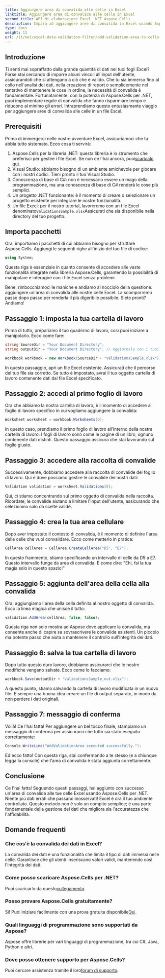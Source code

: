 ```yaml
---
title: Aggiungere area di convalida alle celle in Excel
linktitle: Aggiungere area di convalida alle celle in Excel
second_title: API di elaborazione Excel .NET Aspose.Cells
description: Impara ad aggiungere aree di convalida in Excel usando Aspose.Cells per .NET con la nostra guida passo-passo. Migliora l'integrità dei tuoi dati.
type: docs
weight: 11
url: /it/net/excel-data-validation-filter/add-validation-area-to-cells-in-excel/
---
```

## Introduzione

Ti senti mai sopraffatto dalla grande quantità di dati nei tuoi fogli Excel? Forse stai cercando di imporre alcuni vincoli all'input dell'utente, assicurandoti che si attengano a ciò che è valido. Che tu sia immerso fino al collo nell'analisi dei dati, nella creazione di report o semplicemente nel tentativo di mantenere le cose in ordine, la necessità di convalida è fondamentale. Fortunatamente, con la potenza di Aspose.Cells per .NET, puoi implementare regole di convalida che fanno risparmiare tempo e riducono al minimo gli errori. Intraprendiamo questo entusiasmante viaggio per aggiungere aree di convalida alle celle in un file Excel.

## Prerequisiti

Prima di immergerci nelle nostre avventure Excel, assicuriamoci che tu abbia tutto sistemato. Ecco cosa ti servirà:

1.  Aspose.Cells per la libreria .NET: questa libreria è lo strumento che preferisci per gestire i file Excel. Se non ce l'hai ancora, puoi[scaricalo qui](https://releases.aspose.com/cells/net/).
2. Visual Studio: abbiamo bisogno di un ambiente amichevole per giocare con i nostri codici. Tieni pronto il tuo Visual Studio.
3. Conoscenza di base di C#: non è necessario essere un mago della programmazione, ma una conoscenza di base di C# renderà le cose più semplici.
4. Un progetto .NET funzionante: è il momento di creare o selezionare un progetto esistente per integrare le nostre funzionalità.
5.  Un file Excel: per il nostro tutorial, lavoreremo con un file Excel denominato`ValidationsSample.xlsx`Assicurati che sia disponibile nella directory del tuo progetto.

## Importa pacchetti

Ora, importiamo i pacchetti di cui abbiamo bisogno per sfruttare Aspose.Cells. Aggiungi le seguenti righe all'inizio del tuo file di codice:

```csharp
using System;
```

Questa riga è essenziale in quanto consente di accedere alle vaste funzionalità integrate nella libreria Aspose.Cells, garantendo la possibilità di manipolare e interagire con i file Excel senza problemi.

Bene, rimbocchiamoci le maniche e andiamo al nocciolo della questione: aggiungere un'area di convalida alle nostre celle Excel. La scomporremo passo dopo passo per renderla il più digeribile possibile. Siete pronti? Andiamo!

## Passaggio 1: imposta la tua cartella di lavoro

Prima di tutto, prepariamo il tuo quaderno di lavoro, così puoi iniziare a manipolarlo. Ecco come fare:

```csharp
string SourceDir = "Your Document Directory";
string outputDir = "Your Document Directory"; // Aggiornalo con i tuoi percorsi effettivi.

Workbook workbook = new Workbook(SourceDir + "ValidationsSample.xlsx");
```

In questo passaggio, apri un file Excel esistente. Assicurati che il percorso del tuo file sia corretto. Se tutto è impostato, avrai il tuo oggetto cartella di lavoro contenente dati dal file Excel specificato.

## Passaggio 2: accedi al primo foglio di lavoro

Ora che abbiamo la nostra cartella di lavoro, è il momento di accedere al foglio di lavoro specifico in cui vogliamo aggiungere la convalida:

```csharp
Worksheet worksheet = workbook.Worksheets[0];
```

In questo caso, prendiamo il primo foglio di lavoro all'interno della nostra cartella di lavoro. I fogli di lavoro sono come le pagine di un libro, ognuno contenente dati distinti. Questo passaggio assicura che stai lavorando sul foglio giusto.

## Passaggio 3: accedere alla raccolta di convalide

Successivamente, dobbiamo accedere alla raccolta di convalide del foglio di lavoro. Qui è dove possiamo gestire le convalide dei nostri dati:

```csharp
Validation validation = worksheet.Validations[0];
```

Qui, ci stiamo concentrando sul primo oggetto di convalida nella raccolta. Ricordate, le convalide aiutano a limitare l'input dell'utente, assicurando che selezionino solo da scelte valide.

## Passaggio 4: crea la tua area cellulare

Dopo aver impostato il contesto di convalida, è il momento di definire l'area delle celle che vuoi convalidare. Ecco come metterlo in pratica:

```csharp
CellArea cellArea = CellArea.CreateCellArea("D5", "E7");
```

In questo frammento, stiamo specificando un intervallo di celle da D5 a E7. Questo intervallo funge da area di convalida. È come dire: "Ehi, fai la tua magia solo in questo spazio!"

## Passaggio 5: aggiunta dell'area della cella alla convalida

Ora, aggiungiamo l'area della cella definita al nostro oggetto di convalida. Ecco la linea magica che unisce il tutto:

```csharp
validation.AddArea(cellArea, false, false);
```

Questa riga non solo mostra ad Aspose dove applicare la convalida, ma consente anche di capire se sovrascrivere le convalide esistenti. Un piccolo ma potente passo che aiuta a mantenere il controllo sull'integrità dei dati.

## Passaggio 6: salva la tua cartella di lavoro

Dopo tutto questo duro lavoro, dobbiamo assicurarci che le nostre modifiche vengano salvate. Ecco come lo facciamo:

```csharp
workbook.Save(outputDir + "ValidationsSample_out.xlsx");
```

A questo punto, stiamo salvando la cartella di lavoro modificata in un nuovo file. È sempre una buona idea creare un file di output separato, in modo da non perdere i dati originali.

## Passaggio 7: messaggio di conferma

Voilà! Ce l'hai fatta! Per aggiungere un bel tocco finale, stampiamo un messaggio di conferma per assicurarci che tutto sia stato eseguito correttamente:

```csharp
Console.WriteLine("AddValidationArea executed successfully.");
```

Ed ecco fatto! Con questa riga, stai confermando a te stesso (e a chiunque legga la console) che l'area di convalida è stata aggiunta correttamente.

## Conclusione

Ce l'hai fatta! Seguendo questi passaggi, hai aggiunto con successo un'area di convalida alle tue celle Excel usando Aspose.Cells per .NET. Niente più dati errati che passano inosservati! Excel è ora il tuo ambiente controllato. Questo metodo non è solo un compito semplice; è una parte fondamentale della gestione dei dati che migliora sia l'accuratezza che l'affidabilità.

## Domande frequenti

### Che cos'è la convalida dei dati in Excel?
La convalida dei dati è una funzionalità che limita il tipo di dati immessi nelle celle. Garantisce che gli utenti inseriscano valori validi, mantenendo così l'integrità dei dati.

### Come posso scaricare Aspose.Cells per .NET?
 Puoi scaricarlo da questo[collegamento](https://releases.aspose.com/cells/net/).

### Posso provare Aspose.Cells gratuitamente?
 Sì! Puoi iniziare facilmente con una prova gratuita disponibile[Qui](https://releases.aspose.com/).

### Quali linguaggi di programmazione sono supportati da Aspose?
Aspose offre librerie per vari linguaggi di programmazione, tra cui C#, Java, Python e altri.

### Dove posso ottenere supporto per Aspose.Cells?
 Puoi cercare assistenza tramite il loro[forum di supporto](https://forum.aspose.com/c/cells/9).